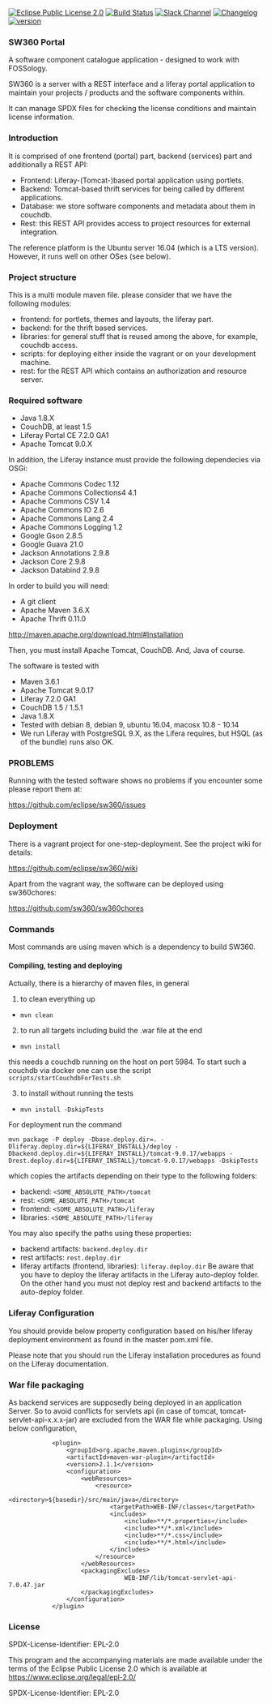 [![Eclipse Public License 2.0](https://img.shields.io/badge/license-EPL--2.0-green.svg "Eclipse Public License 2.0")](LICENSE)
[![Build Status](https://travis-ci.org/eclipse/sw360.svg?branch=master)](https://travis-ci.org/eclipse/sw360)
[![Slack Channel](https://img.shields.io/badge/slack-sw360chat-blue.svg?longCache=true&logo=slack)](https://join.slack.com/t/sw360chat/shared_invite/enQtNzg5NDQxMTQyNjA5LThiMjBlNTRmOWI0ZjJhYjc0OTk3ODM4MjBmOGRhMWRmN2QzOGVmMzQwYzAzN2JkMmVkZTI1ZjRhNmJlNTY4ZGI)
[![Changelog](https://badgen.net/badge/changelog/%E2%98%85/blue)](https://github.com/eclipse/sw360/blob/master/CHANGELOG.md)
[![version](https://img.shields.io/badge/version-8.0.1-blue)](https://github.com/eclipse/sw360/releases/tag/sw360-8.0.1-M1)

### SW360 Portal

A software component catalogue application - designed to work with FOSSology.

SW360 is a server with a REST interface and a liferay portal application
to maintain your projects / products and the software components within.

It can manage SPDX files for checking the license conditions and maintain
license information.

### Introduction

It is comprised of one frontend (portal) part, backend (services) part and additionally a REST API:

* Frontend: Liferay-(Tomcat-)based portal application using portlets.
* Backend: Tomcat-based thrift services for being called by different applications.
* Database: we store software components and metadata about them in couchdb.
* Rest: this REST API provides access to project resources for external integration.

The reference platform is the Ubuntu server 16.04 (which is a LTS version). However, it
runs well on other OSes (see below).

### Project structure

This is a multi module maven file. please consider that we have the following modules:

* frontend: for portlets, themes and layouts, the liferay part.
* backend: for the thrift based services.
* libraries: for general stuff that is reused among the above, for example, couchdb access.
* scripts: for deploying either inside the vagrant or on your development machine.
* rest: for the REST API which contains an authorization and resource server.

### Required software

* Java 1.8.X
* CouchDB, at least 1.5
* Liferay Portal CE 7.2.0 GA1
* Apache Tomcat 9.0.X

In addition, the Liferay instance must provide the following dependecies via OSGi:

* Apache Commons Codec 1.12
* Apache Commons Collections4 4.1
* Apache Commons CSV 1.4
* Apache Commons IO 2.6
* Apache Commons Lang 2.4
* Apache Commons Logging 1.2
* Google Gson 2.8.5
* Google Guava 21.0
* Jackson Annotations 2.9.8
* Jackson Core 2.9.8
* Jackson Databind 2.9.8

In order to build you will need:

* A git client
* Apache Maven 3.6.X
* Apache Thrift 0.11.0

http://maven.apache.org/download.html#Installation

Then, you must install Apache Tomcat, CouchDB. And, Java of course.

The software is tested with

* Maven 3.6.1
* Apache Tomcat 9.0.17
* Liferay 7.2.0 GA1
* CouchDB 1.5 / 1.5.1
* Java 1.8.X
* Tested with debian 8, debian 9, ubuntu 16.04, macosx 10.8 - 10.14
* We run Liferay with PostgreSQL 9.X, as the Lifera requires, but HSQL (as of the bundle) runs also OK.

### PROBLEMS

Running with the tested software shows no problems if you encounter some please report them at:

https://github.com/eclipse/sw360/issues

### Deployment

There is a vagrant project for one-step-deployment. See the project wiki for details:

https://github.com/eclipse/sw360/wiki

Apart from the vagrant way, the software can be deployed using sw360chores:

https://github.com/sw360/sw360chores

### Commands

Most commands are using maven which is a dependency to build SW360.

#### Compiling, testing and deploying

Actually, there is a hierarchy of maven files, in general

1. to clean everything up
  - `mvn clean`

2. to run all targets including build the .war file at the end
  - `mvn install`

  this needs a couchdb running on the host on port 5984. To start such a couchdb via docker one can use the script `scripts/startCouchdbForTests.sh`

3. to install without running the tests
  - `mvn install -DskipTests`

For deployment run the command
```
mvn package -P deploy -Dbase.deploy.dir=. -Dliferay.deploy.dir=${LIFERAY_INSTALL}/deploy -Dbackend.deploy.dir=${LIFERAY_INSTALL}/tomcat-9.0.17/webapps -Drest.deploy.dir=${LIFERAY_INSTALL}/tomcat-9.0.17/webapps -DskipTests
```
which copies the artifacts depending on their type to the following folders:
  - backend: `<SOME_ABSOLUTE_PATH>/tomcat`
  - rest: `<SOME_ABSOLUTE_PATH>/tomcat`
  - frontend: `<SOME_ABSOLUTE_PATH>/liferay`
  - libraries: `<SOME_ABSOLUTE_PATH>/liferay`

You may also specify the paths using these properties:
  - backend artifacts: `backend.deploy.dir`
  - rest artifacts: `rest.deploy.dir`
  - liferay artifacts (frontend, libraries): `liferay.deploy.dir`
Be aware that you have to deploy the liferay artifacts in the Liferay auto-deploy folder.
On the other hand you must not deploy rest and backend artifacts to the auto-deploy folder.

### Liferay Configuration

You should provide below property configuration based on his/her liferay deployment
environment as found in the master pom.xml file.

Please note that you should run the Liferay installation procedures as found on the
Liferay documentation.

### War file packaging

As backend services are supposedly being deployed in an application Server.
So to avoid conflicts for servlets api (in case of tomcat, tomcat-servlet-api-x.x.x-jar)
are excluded from the WAR file while packaging. Using below configuration,

```
            <plugin>
				<groupId>org.apache.maven.plugins</groupId>
				<artifactId>maven-war-plugin</artifactId>
				<version>2.1.1</version>
				<configuration>
					<webResources>
						<resource>
							<directory>${basedir}/src/main/java</directory>
							<targetPath>WEB-INF/classes</targetPath>
							<includes>
								<include>**/*.properties</include>
								<include>**/*.xml</include>
								<include>**/*.css</include>
								<include>**/*.html</include>
							</includes>
						</resource>
					</webResources>
					<packagingExcludes>
        					    WEB-INF/lib/tomcat-servlet-api-7.0.47.jar
         		 	</packagingExcludes>
				</configuration>
            </plugin>
```

### License

SPDX-License-Identifier: EPL-2.0

This program and the accompanying materials are made
available under the terms of the Eclipse Public License 2.0
which is available at https://www.eclipse.org/legal/epl-2.0/

SPDX-License-Identifier: EPL-2.0
